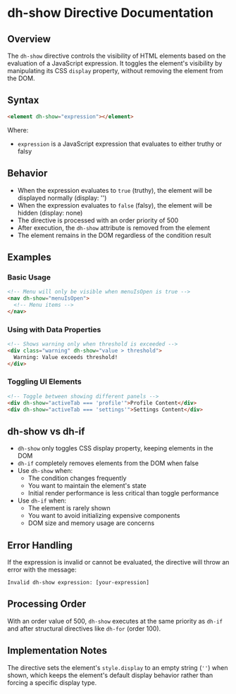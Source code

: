 # dh-show Directive Documentation

## Overview

The `dh-show` directive controls the visibility of HTML elements based on the evaluation of a JavaScript expression. It toggles the element's visibility by manipulating its CSS `display` property, without removing the element from the DOM.

## Syntax

```html
<element dh-show="expression"></element>
```

Where:
- `expression` is a JavaScript expression that evaluates to either truthy or falsy

## Behavior

- When the expression evaluates to `true` (truthy), the element will be displayed normally (display: '')
- When the expression evaluates to `false` (falsy), the element will be hidden (display: none)
- The directive is processed with an order priority of 500
- After execution, the `dh-show` attribute is removed from the element
- The element remains in the DOM regardless of the condition result

## Examples

### Basic Usage

```html
<!-- Menu will only be visible when menuIsOpen is true -->
<nav dh-show="menuIsOpen">
  <!-- Menu items -->
</nav>
```

### Using with Data Properties

```html
<!-- Shows warning only when threshold is exceeded -->
<div class="warning" dh-show="value > threshold">
  Warning: Value exceeds threshold!
</div>
```

### Toggling UI Elements

```html
<!-- Toggle between showing different panels -->
<div dh-show="activeTab === 'profile'">Profile Content</div>
<div dh-show="activeTab === 'settings'">Settings Content</div>
```

## dh-show vs dh-if

- `dh-show` only toggles CSS display property, keeping elements in the DOM
- `dh-if` completely removes elements from the DOM when false
- Use `dh-show` when:
    - The condition changes frequently
    - You want to maintain the element's state
    - Initial render performance is less critical than toggle performance
- Use `dh-if` when:
    - The element is rarely shown
    - You want to avoid initializing expensive components
    - DOM size and memory usage are concerns

## Error Handling

If the expression is invalid or cannot be evaluated, the directive will throw an error with the message:
```
Invalid dh-show expression: [your-expression]
```

## Processing Order

With an order value of 500, `dh-show` executes at the same priority as `dh-if` and after structural directives like `dh-for` (order 100).

## Implementation Notes

The directive sets the element's `style.display` to an empty string (`''`) when shown, which keeps the element's default display behavior rather than forcing a specific display type.